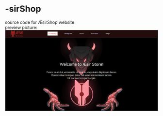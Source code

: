 # -sirShop
source code for ÆsirShop website <br/>
preview picture: <br/>
![Alt text](<Screenshot 2023-11-25 114844.png>)